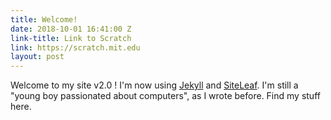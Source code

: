 ```yaml
---
title: Welcome!
date: 2018-10-01 16:41:00 Z
link-title: Link to Scratch
link: https://scratch.mit.edu
layout: post
---
```


Welcome to my site v2.0 !
I'm now using [Jekyll](http://jekyllrb.com) and [SiteLeaf](http://siteleaf.com).
I'm still a "young boy passionated about computers", as I wrote before.
Find my stuff here.